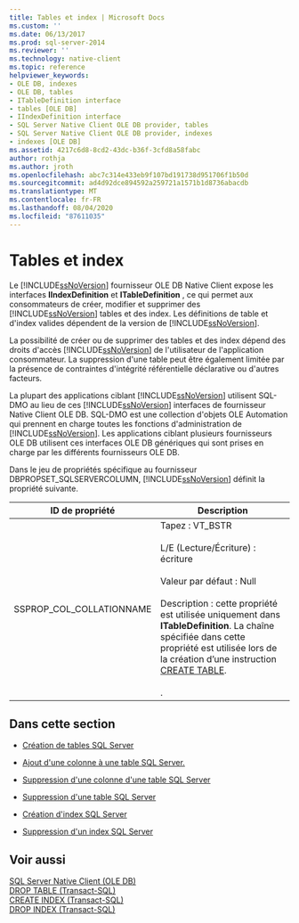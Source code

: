 ```yaml
---
title: Tables et index | Microsoft Docs
ms.custom: ''
ms.date: 06/13/2017
ms.prod: sql-server-2014
ms.reviewer: ''
ms.technology: native-client
ms.topic: reference
helpviewer_keywords:
- OLE DB, indexes
- OLE DB, tables
- ITableDefinition interface
- tables [OLE DB]
- IIndexDefinition interface
- SQL Server Native Client OLE DB provider, tables
- SQL Server Native Client OLE DB provider, indexes
- indexes [OLE DB]
ms.assetid: 4217c6d8-8cd2-43dc-b36f-3cfd8a58fabc
author: rothja
ms.author: jroth
ms.openlocfilehash: abc7c314e433eb9f107bd191738d951706f1b50d
ms.sourcegitcommit: ad4d92dce894592a259721a1571b1d8736abacdb
ms.translationtype: MT
ms.contentlocale: fr-FR
ms.lasthandoff: 08/04/2020
ms.locfileid: "87611035"
---
```

# <a name="tables-and-indexes"></a>Tables et index
  Le [!INCLUDE[ssNoVersion](../../includes/ssnoversion-md.md)] fournisseur OLE DB Native Client expose les interfaces **IIndexDefinition** et **ITableDefinition** , ce qui permet aux consommateurs de créer, modifier et supprimer des [!INCLUDE[ssNoVersion](../../includes/ssnoversion-md.md)] tables et des index. Les définitions de table et d'index valides dépendent de la version de [!INCLUDE[ssNoVersion](../../includes/ssnoversion-md.md)].  
  
 La possibilité de créer ou de supprimer des tables et des index dépend des droits d'accès [!INCLUDE[ssNoVersion](../../includes/ssnoversion-md.md)] de l'utilisateur de l'application consommateur. La suppression d'une table peut être également limitée par la présence de contraintes d'intégrité référentielle déclarative ou d'autres facteurs.  
  
 La plupart des applications ciblant [!INCLUDE[ssNoVersion](../../includes/ssnoversion-md.md)] utilisent SQL-DMO au lieu de ces [!INCLUDE[ssNoVersion](../../includes/ssnoversion-md.md)] interfaces de fournisseur Native Client OLE DB. SQL-DMO est une collection d'objets OLE Automation qui prennent en charge toutes les fonctions d'administration de [!INCLUDE[ssNoVersion](../../includes/ssnoversion-md.md)]. Les applications ciblant plusieurs fournisseurs OLE DB utilisent ces interfaces OLE DB génériques qui sont prises en charge par les différents fournisseurs OLE DB.  
  
 Dans le jeu de propriétés spécifique au fournisseur DBPROPSET_SQLSERVERCOLUMN, [!INCLUDE[ssNoVersion](../../includes/ssnoversion-md.md)] définit la propriété suivante.  
  
|ID de propriété|Description|  
|-----------------|-----------------|  
|SSPROP_COL_COLLATIONNAME|Tapez : VT_BSTR<br /><br /> L/E (Lecture/Écriture) : écriture<br /><br /> Valeur par défaut : Null<br /><br /> Description : cette propriété est utilisée uniquement dans **ITableDefinition**. La chaîne spécifiée dans cette propriété est utilisée lors de la création d’une instruction [CREATE TABLE](/sql/t-sql/statements/create-table-transact-sql).<br /><br /> .|  
  
## <a name="in-this-section"></a>Dans cette section  
  
-   [Création de tables SQL Server](../../relational-databases/native-client-ole-db-tables-indexes/creating-sql-server-tables.md)  
  
-   [Ajout d'une colonne à une table SQL Server.](../../relational-databases/native-client-ole-db-tables-indexes/adding-a-column-to-a-sql-server-table.md)  
  
-   [Suppression d'une colonne d'une table SQL Server](../../relational-databases/native-client-ole-db-tables-indexes/removing-a-column-from-a-sql-server-table.md)  
  
-   [Suppression d'une table SQL Server](../../relational-databases/native-client-ole-db-tables-indexes/dropping-a-sql-server-table.md)  
  
-   [Création d'index SQL Server](../../relational-databases/indexes/indexes.md)  
  
-   [Suppression d'un index SQL Server](../../relational-databases/native-client-ole-db-tables-indexes/dropping-a-sql-server-index.md)  
  
## <a name="see-also"></a>Voir aussi  
 [SQL Server Native Client &#40;OLE DB&#41;](../../relational-databases/native-client/ole-db/sql-server-native-client-ole-db.md)   
 [DROP TABLE &#40;Transact-SQL&#41;](/sql/t-sql/statements/drop-table-transact-sql)   
 [CREATE INDEX &#40;Transact-SQL&#41;](/sql/t-sql/statements/create-index-transact-sql)   
 [DROP INDEX &#40;Transact-SQL&#41;](/sql/t-sql/statements/drop-index-transact-sql)  
  
  
